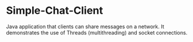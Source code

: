 # Simple-Chat-Client
Java application that clients can share messages on a network. It demonstrates the use of Threads (multithreading) and socket connections.
